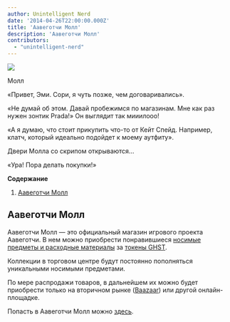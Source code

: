 ```yaml
---
author: Unintelligent Nerd
date: '2014-04-26T22:00:00.000Z'
title: 'Аавеготчи Молл'
description: 'Аавеготчи Молл'
contributors:
  - "unintelligent-nerd"
---
```


<div class="headerImageContainer">
<img class="headerImage" src="/maall/maall.png">
<p class="headerImageText">Молл</p>
</div>

«Привет, Эми. Сори, я чуть позже, чем договаривались».

«Не думай об этом. Давай пробежимся по магазинам. Мне как раз нужен зонтик Prada!» Он выглядит так мииилооо!

«А я думаю, что стоит прикупить что-то от Кейт Спейд. Например, клатч, который идеально подойдет к моему аутфиту».

Двери Молла со скрипом открываются...

«Ура! Пора делать покупки!»

<div class="contentsBox">

**Содержание**

<ol>
<li><a href=#aavegotchi-maall>Аавеготчи Молл</a></li>
</ol>

</div>

## Аавеготчи Молл

Аавеготчи Молл — это официальный магазин игрового проекта Аавеготчи. В нем можно приобрести понравившиеся [носимые предметы и расходные материалы](/wearables) за [токены GHST](/ghst).

Коллекции в торговом центре будут постоянно пополняться уникальными носимыми предметами.

По мере распродажи товаров, в дальнейшем их можно будет приобрести только на вторичном рынке ([Baazaar](/baazaar)) или другой онлайн-площадке.

Попасть в Аавеготчи Молл можно [здесь](https://aavegotchi.com/shop).